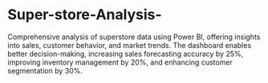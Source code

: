 # Super-store-Analysis-
 Comprehensive analysis of superstore data using Power BI, offering insights into sales, customer behavior, and market trends. The dashboard enables better decision-making, increasing sales forecasting accuracy by 25%, improving inventory management by 20%, and enhancing customer segmentation by 30%.
